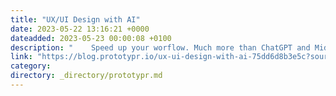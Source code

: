 ```yaml
---
title: "UX/UI Design with AI"
date: 2023-05-22 13:16:21 +0000
dateadded: 2023-05-23 00:00:08 +0100
description: "    Speed up your worflow. Much more than ChatGPT and Midjourney.  Continue reading on Prototypr »  "
link: "https://blog.prototypr.io/ux-ui-design-with-ai-75dd6d8b3e5c?source=rss----eb297ea1161a---4"
category:
directory: _directory/prototypr.md
---
```

